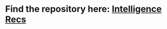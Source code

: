 # Find the repository here: [Intelligence Recs](https://github.com/Vishy70/Intelligence-24-25-Recs) 